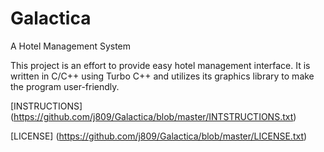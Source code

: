 Galactica
=========
A Hotel Management System


This project is an effort to provide easy hotel management interface.
It is written in C/C++ using Turbo C++ and utilizes its graphics library to make the program user-friendly.

[INSTRUCTIONS] (https://github.com/j809/Galactica/blob/master/INTSTRUCTIONS.txt)

[LICENSE] (https://github.com/j809/Galactica/blob/master/LICENSE.txt)